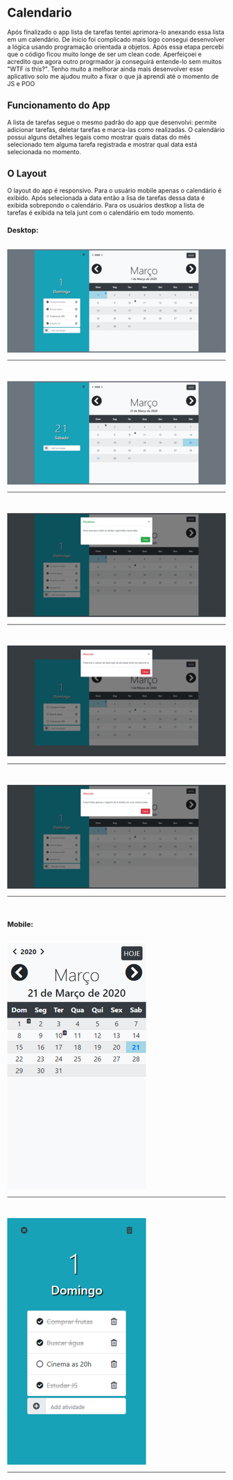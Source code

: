 <h1>Calendario</h1>

<p>Após finalizado o app lista de tarefas tentei aprimora-lo anexando essa lista em um calendário. De ínicio foi complicado mais logo consegui desenvolver a lógica usando programação orientada a objetos. Após essa etapa percebi que o código ficou muito longe de ser um clean code. Aperfeiçoei e acredito que agora outro progrmador ja conseguirá entende-lo sem muitos "WTF is this?". Tenho muito a melhorar ainda mais desenvolver esse aplicativo solo me ajudou muito a fixar o que já aprendi até o momento de JS e POO</p>

<h2>Funcionamento do App</h2>

<p>A lista de tarefas segue o mesmo padrão do app que desenvolvi: permite adicionar tarefas, deletar tarefas e marca-las como realizadas. O calendário possui alguns detalhes legais como mostrar quais datas do mês selecionado tem alguma tarefa registrada e mostrar qual data está selecionada no momento.</p>


<h2> O Layout</h2>

<p>O layout do app é responsivo. Para o usuário mobile apenas o calendário é exibido. Após selecionada a data então a lisa de tarefas dessa data é exibida sobrepondo o calendário. Para os usuários destkop a lista de tarefas é exibida na tela junt com o calendário em todo momento.</p>


<h3>Desktop:</h3>




<br>
<img src="https://github.com/NewZaqueu/Calendario-Agenda/blob/master/img/registro-atividades.png">
<hr><br>


<br>
<img src="https://github.com/NewZaqueu/Calendario-Agenda/blob/master/img/botao-hoje.png">
<hr><br>


<br>
<img src="https://github.com/NewZaqueu/Calendario-Agenda/blob/master/img/alerta-all-tarefas-executadas.png">
<hr><br>


<br>
<img src="https://github.com/NewZaqueu/Calendario-Agenda/blob/master/img/alerta-preencha-descricao.png">
<hr><br>


<br>
<img src="https://github.com/NewZaqueu/Calendario-Agenda/blob/master/img/alerta-qtd-max.png">
<hr><br>


<h3>Mobile:</h3>


<br>
<img src="https://github.com/NewZaqueu/Calendario-Agenda/blob/master/img/layout-mobile-calendario.png">
<hr><br>


<br>
<img src="https://github.com/NewZaqueu/Calendario-Agenda/blob/master/img/layout-mobile-tarefas.png">
<hr><br>
